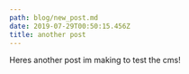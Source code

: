 ```yaml
---
path: blog/new_post.md
date: 2019-07-29T00:50:15.456Z
title: another post
---
```

Heres another post im making to test the cms!
